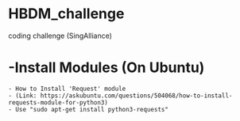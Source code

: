 # HBDM_challenge
coding challenge (SingAlliance)

# -Install Modules (On Ubuntu)
	- How to Install 'Request' module 
	- (Link: https://askubuntu.com/questions/504068/how-to-install-requests-module-for-python3)
	- Use "sudo apt-get install python3-requests"



